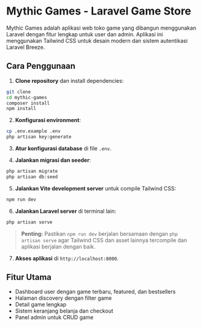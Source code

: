 # Mythic Games - Laravel Game Store

Mythic Games adalah aplikasi web toko game yang dibangun menggunakan Laravel dengan fitur lengkap untuk user dan admin. Aplikasi ini menggunakan Tailwind CSS untuk desain modern dan sistem autentikasi Laravel Breeze.

## Cara Penggunaan

1. **Clone repository** dan install dependencies:

```bash
git clone 
cd mythic-games
composer install
npm install
```

2. **Konfigurasi environment**:

```bash
cp .env.example .env
php artisan key:generate
```

3. **Atur konfigurasi database** di file `.env`.

4. **Jalankan migrasi dan seeder**:

```bash
php artisan migrate
php artisan db:seed
```

5. **Jalankan Vite development server** untuk compile Tailwind CSS:

```bash
npm run dev
```

6. **Jalankan Laravel server** di terminal lain:

```bash
php artisan serve
```

> **Penting:** Pastikan `npm run dev` berjalan bersamaan dengan `php artisan serve` agar Tailwind CSS dan asset lainnya tercompile dan aplikasi berjalan dengan baik.

7. **Akses aplikasi** di `http://localhost:8000`.

## Fitur Utama

- Dashboard user dengan game terbaru, featured, dan bestsellers
- Halaman discovery dengan filter game
- Detail game lengkap
- Sistem keranjang belanja dan checkout
- Panel admin untuk CRUD game
